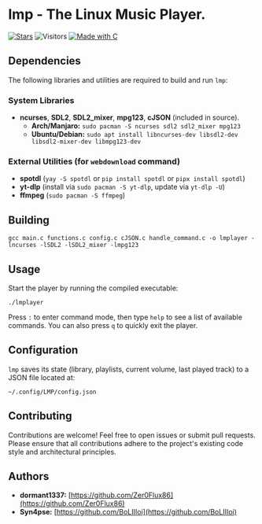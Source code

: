 # lmp - The Linux Music Player.

[![Stars](https://img.shields.io/github/stars/Zer0Flux86/lmp?label=Stars&labelColor=%23c2c2c2&color=%23555555&style=for-the-badge)](https://github.com/Zer0Flux86/lmp/stargazers)
![Visitors](https://img.shields.io/badge/Visitors-11-%23555555?labelColor=%23c2c2c2&color=%23555555&style=for-the-badge)
[![Made with C](https://img.shields.io/badge/Made%20with-C-blue?labelColor=%23c2c2c2&color=%23555555&style=for-the-badge)](https://en.wikipedia.org/wiki/C_(programming_language))

## Dependencies

The following libraries and utilities are required to build and run `lmp`:

### System Libraries
*   **ncurses**, **SDL2**, **SDL2_mixer**, **mpg123**, **cJSON** (included in source).
    *   **Arch/Manjaro:** `sudo pacman -S ncurses sdl2 sdl2_mixer mpg123`
    *   **Ubuntu/Debian:** `sudo apt install libncurses-dev libsdl2-dev libsdl2-mixer-dev libmpg123-dev`

### External Utilities (for `webdownload` command)
*   **spotdl** (`yay -S spotdl` or `pip install spotdl` or `pipx install spotdl`)
*   **yt-dlp** (install via `sudo pacman -S yt-dlp`, update via `yt-dlp -U`)
*   **ffmpeg** (`sudo pacman -S ffmpeg`)

## Building

    gcc main.c functions.c config.c cJSON.c handle_command.c -o lmplayer -lncurses -lSDL2 -lSDL2_mixer -lmpg123

## Usage

Start the player by running the compiled executable:

    ./lmplayer

Press `:` to enter command mode, then type `help` to see a list of available commands.
You can also press `q` to quickly exit the player.

## Configuration

`lmp` saves its state (library, playlists, current volume, last played track) to a JSON file located at:

    ~/.config/LMP/config.json

## Contributing

Contributions are welcome! Feel free to open issues or submit pull requests.
Please ensure that all contributions adhere to the project's existing code style and architectural principles.

## Authors

*   **dormant1337:** [https://github.com/Zer0Flux86](https://github.com/Zer0Flux86)
*   **Syn4pse:** [https://github.com/BoLIIIoi](https://github.com/BoLIIIoi)
